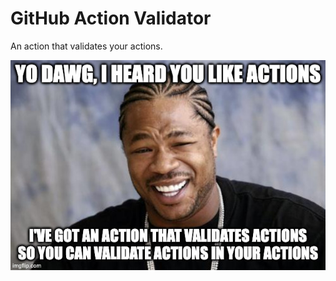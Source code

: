 # GitHub Action Validator

An action that validates your actions.

![Yo dawg, I heard you like actions](/assets/yo-dawg.jpg)